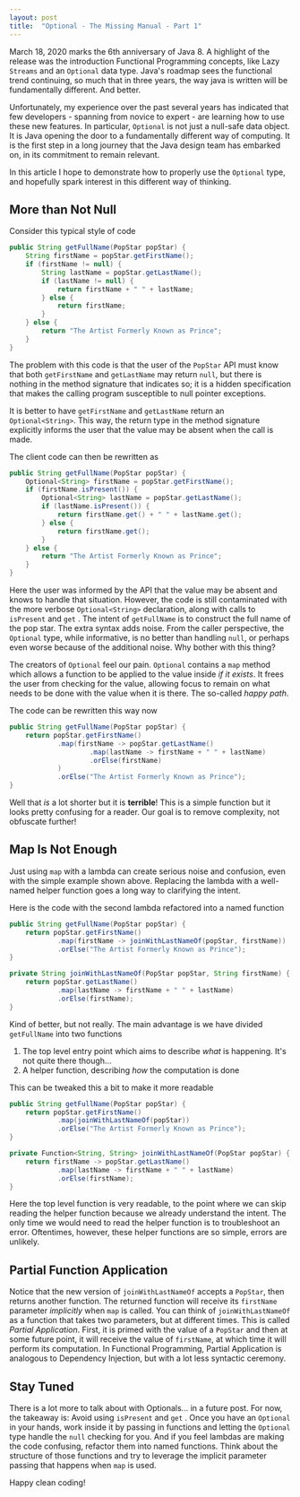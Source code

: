 ```yaml
---
layout: post
title:  "Optional - The Missing Manual - Part 1"
---
```

March 18, 2020 marks the 6th anniversary of Java 8. A highlight of the release was the introduction Functional Programming concepts, like Lazy `Streams` and an `Optional` data type. Java's roadmap sees the functional trend continuing, so much that in three years, the way java is written will be fundamentally different. And better.

Unfortunately, my experience over the past several years has indicated that few developers - spanning from novice to expert - are learning how to use these new features. In particular, `Optional` is not just a null-safe data object. It is Java opening the door to a fundamentally different way of computing. It is the first step in a long journey that the Java design team has embarked on, in its commitment to remain relevant.

In this article I hope to demonstrate how to properly use the `Optional` type, and hopefully spark interest in this different way of thinking.

## More than Not Null
Consider this typical style of code

```java
public String getFullName(PopStar popStar) {
    String firstName = popStar.getFirstName();
    if (firstName != null) {
        String lastName = popStar.getLastName();
        if (lastName != null) {
            return firstName + " " + lastName;
        } else {
            return firstName;
        }
    } else {
        return "The Artist Formerly Known as Prince";
    }
}
```

The problem with this code is that the user of the `PopStar` API must know that both `getFirstName` and `getLastName` may return `null`, but there is nothing in the method signature that indicates so; it is a hidden specification that makes the calling program susceptible to null pointer exceptions.

It is better to have `getFirstName` and `getLastName` return an `Optional<String>`. This way, the return type in the method signature explicitly informs the user that the value may be absent when the call is made.

The client code can then be rewritten as

```java
public String getFullName(PopStar popStar) {
    Optional<String> firstName = popStar.getFirstName();
    if (firstName.isPresent()) {
        Optional<String> lastName = popStar.getLastName();
        if (lastName.isPresent()) {
            return firstName.get() + " " + lastName.get();
        } else {
            return firstName.get();
        }
    } else {
        return "The Artist Formerly Known as Prince";
    }
}
```

Here the user was informed by the API that the value may be absent and knows to handle that situation. However, the code is still contaminated with the more verbose `Optional<String>` declaration, along with calls to `isPresent` and `get` . The intent of `getFullName` is to construct the full name of the pop star. The extra syntax adds noise. From the caller perspective, the `Optional` type, while informative, is no better than handling `null`, or perhaps even worse because of the additional noise. Why bother with this thing?

The creators of `Optional` feel our pain. `Optional` contains a `map` method which allows a function to be applied to the value inside *if it exists*. It frees the user from checking for the value, allowing focus to remain on what needs to be done with the value when it is there. The so-called *happy path*.

The code can be rewritten this way now

```java
public String getFullName(PopStar popStar) {
    return popStar.getFirstName()
            .map(firstName -> popStar.getLastName()
                    .map(lastName -> firstName + " " + lastName)
                    .orElse(firstName)
            )
            .orElse("The Artist Formerly Known as Prince");
}
```

Well that *is* a lot shorter but it is **terrible**! This is a simple function but it looks pretty confusing for a reader. Our goal is to remove complexity, not obfuscate further! 

## Map Is Not Enough
Just using `map` with a lambda can create serious noise and confusion, even with the simple example shown above. Replacing the lambda with a well-named helper function goes a long way to clarifying the intent.

Here is the code with the second lambda refactored into a named function 

```java
public String getFullName(PopStar popStar) {
    return popStar.getFirstName()
            .map(firstName -> joinWithLastNameOf(popStar, firstName))
            .orElse("The Artist Formerly Known as Prince");
}

private String joinWithLastNameOf(PopStar popStar, String firstName) {
    return popStar.getLastName()
            .map(lastName -> firstName + " " + lastName)
            .orElse(firstName);
}
```

Kind of better, but not really. The main advantage is we have divided `getFullName` into two functions

1. The top level entry point which aims to describe *what* is happening. It's not quite there though...
2. A helper function, describing *how* the computation is done

This can be tweaked this a bit to make it more readable

```java
public String getFullName(PopStar popStar) {
    return popStar.getFirstName()
            .map(joinWithLastNameOf(popStar))
            .orElse("The Artist Formerly Known as Prince");
}

private Function<String, String> joinWithLastNameOf(PopStar popStar) {
    return firstName -> popStar.getLastName()
            .map(lastName -> firstName + " " + lastName)
            .orElse(firstName);
}
```

Here the top level function is very readable, to the point where we can skip reading the helper function because we already understand the intent. The only time we would need to read the helper function is to troubleshoot an error. Oftentimes, however, these helper functions are so simple, errors are unlikely.

## Partial Function Application
Notice that the new version of `joinWithLastNameOf` accepts a `PopStar`, then returns another function. The returned function will receive its `firstName` parameter *implicitly* when `map`  is called. You can think of `joinWithLastNameOf` as a function that takes two parameters, but at different times. This is called *Partial Application*. First, it is primed with the value of a `PopStar` and then at some future point, it will receive the value of `firstName`, at which time it will perform its computation. In Functional Programming, Partial Application is analogous to Dependency Injection, but with a lot less syntactic ceremony.

## Stay Tuned
There is a lot more to talk about with Optionals... in a future post. For now, the takeaway is: Avoid using `isPresent` and `get` . Once you have an `Optional` in your hands, work inside it by passing in functions and letting the `Optional` type handle the `null` checking for you. And if you feel lambdas are making the code confusing, refactor them into named functions. Think about the structure of those functions and try to leverage the implicit parameter passing that happens when `map` is used. 

Happy clean coding!

